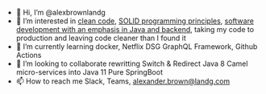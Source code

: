 - 👋 Hi, I’m @alexbrownlandg
- 👀 I’m interested in [clean code](https://www.goodreads.com/book/show/3735293-clean-code), [SOLID programming principles](https://www.baeldung.com/solid-principles), [software development with an emphasis in Java and backend](https://roadmap.sh/backend), taking my code to production and leaving code cleaner than I found it
- 🌱 I’m currently learning docker, Netflix DSG GraphQL Framework, Github Actions
- 💞️ I’m looking to collaborate rewritting Switch & Redirect Java 8 Camel micro-services into Java 11 Pure SpringBoot
- 📫 How to reach me Slack, Teams, alexander.brown@landg.com
